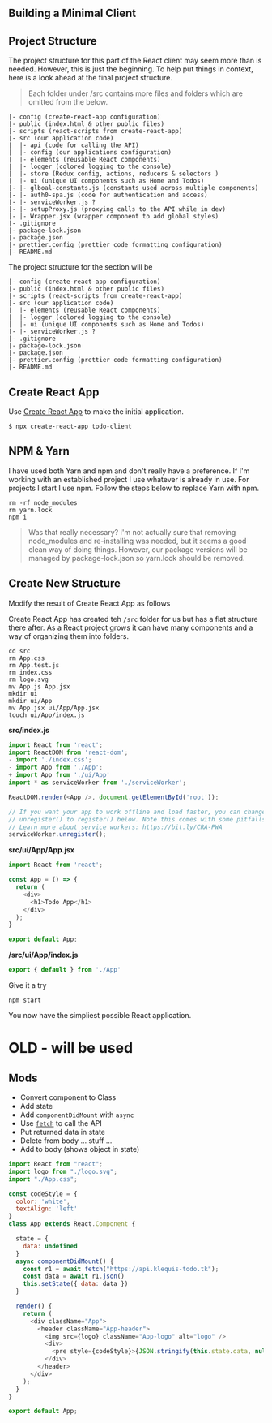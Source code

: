 ## Building a Minimal Client

## Project Structure

The project structure for this part of the React client may seem more than is needed. However, this is just the beginning. To help put things in context, here is a look ahead at the final project structure.

> Each folder under /src contains more files and folders which are omitted from the below.

```
|- config (create-react-app configuration)
|- public (index.html & other public files)
|- scripts (react-scripts from create-react-app)
|- src (our application code)
|  |- api (code for calling the API)
|  |- config (our applications configuration)
|  |- elements (reusable React components)
|  |- logger (colored logging to the console)
|  |- store (Redux config, actions, reducers & selectors )
|  |- ui (unique UI components such as Home and Todos)
|- |- glboal-constants.js (constants used across multiple components)
|- |- auth0-spa.js (code for authentication and access)
|- |- serviceWorker.js ?
|- |- setupProxy.js (proxying calls to the API while in dev)
|- |- Wrapper.jsx (wrapper component to add global styles)
|- .gitignore
|- package-lock.json
|- package.json
|- prettier.config (prettier code formatting configuration)
|- README.md
```

The project structure for the section will be
```
|- config (create-react-app configuration)
|- public (index.html & other public files)
|- scripts (react-scripts from create-react-app)
|- src (our application code)
|  |- elements (reusable React components)
|  |- logger (colored logging to the console)
|  |- ui (unique UI components such as Home and Todos)
|- |- serviceWorker.js ?
|- .gitignore
|- package-lock.json
|- package.json
|- prettier.config (prettier code formatting configuration)
|- README.md
```

## Create React App

Use [Create React App](https://facebook.github.io/create-react-app/) to make the initial application.

```console
$ npx create-react-app todo-client
```

## NPM & Yarn
I have used both Yarn and npm and don't really have a preference. If I'm working with an established project I use whatever is already in use. For projects I start I use npm. Follow the steps below to replace Yarn with npm.

```console
rm -rf node_modules
rm yarn.lock
npm i
```

> Was that really necessary? I'm not actually sure that removing node_modules and re-installing was needed, but it seems a good clean way of doing things. However, our package versions will be managed by package-lock.json so yarn.lock should be removed.



## Create New Structure

Modify the result of Create React App as follows



Create React App has created teh `/src` folder for us but has a flat structure there after. As a React project grows it can have many components and a way of organizing them into folders.


```console
cd src
rm App.css
rm App.test.js
rm index.css
rm logo.svg
mv App.js App.jsx
mkdir ui
mkdir ui/App
mv App.jsx ui/App/App.jsx
touch ui/App/index.js
```

**src/index.js**
```js
import React from 'react';
import ReactDOM from 'react-dom';
- import './index.css';
- import App from './App';
+ import App from './ui/App'
import * as serviceWorker from './serviceWorker';

ReactDOM.render(<App />, document.getElementById('root'));

// If you want your app to work offline and load faster, you can change
// unregister() to register() below. Note this comes with some pitfalls.
// Learn more about service workers: https://bit.ly/CRA-PWA
serviceWorker.unregister();

```

**src/ui/App/App.jsx**
```js
import React from 'react';

const App = () => {
  return (
    <div>
      <h1>Todo App</h1>
    </div>
  );
}

export default App;
```

**/src/ui/App/index.js**
```js
export { default } from './App'
```

Give it a try

```console
npm start
```

You now have the simpliest possible React application. 





# OLD - will be used

Mods
---
- Convert component to Class
- Add state
- Add `componentDidMount` with `async`
- Use [`fetch`](https://developer.mozilla.org/en-US/docs/Web/API/Fetch_API) to call the API
- Put returned data in state
- Delete from body ... stuff ...
- Add to body (shows object in state)

```js
import React from "react";
import logo from "./logo.svg";
import "./App.css";

const codeStyle = {
  color: 'white',
  textAlign: 'left'
}
class App extends React.Component {

  state = {
    data: undefined
  }
  async componentDidMount() {
    const r1 = await fetch("https://api.klequis-todo.tk");
    const data = await r1.json()
    this.setState({ data: data })
  }

  render() {
    return (
      <div className="App">
        <header className="App-header">
          <img src={logo} className="App-logo" alt="logo" />
          <div>
            <pre style={codeStyle}>{JSON.stringify(this.state.data, null, 4)}</pre>
          </div>
        </header>
      </div>
    );
  }
}

export default App;

```
